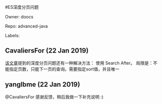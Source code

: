 #ES深度分页问题

Owner: doocs

Repo: advanced-java

Labels: 

## CavaliersFor (22 Jan 2019)

[该文章](https://github.com/doocs/advanced-java/blob/master/docs/high-concurrency/es-optimizing-query-performance.md)提到的深度分页问题还有一种解决方法：
使用 Search After。
局限是：不能指定页数，只能下一页的查询。需要指定sort值，并且唯一

## yanglbme (22 Jan 2019)

@CavaliersFor 感谢反馈，稍后我做一下补充说明 :)

